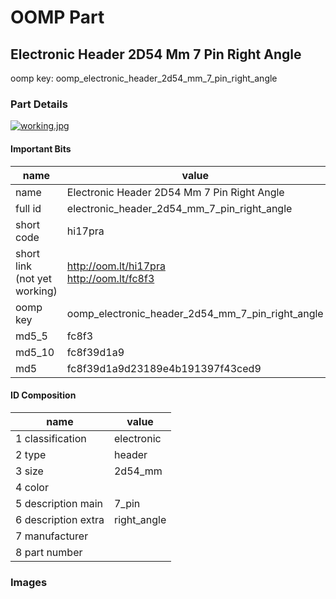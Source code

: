 # OOMP Part  
## Electronic Header 2D54 Mm 7 Pin Right Angle  
  
oomp key: oomp_electronic_header_2d54_mm_7_pin_right_angle  
  
### Part Details  
  
[![working.jpg](working_600.jpg)](working.jpg)  
  
#### Important Bits  
| name | value | 
| --- | --- | 
| name | Electronic Header 2D54 Mm 7 Pin Right Angle | 
| full id | electronic_header_2d54_mm_7_pin_right_angle | 
| short code | hi17pra | 
| short link<br>(not yet working) | http://oom.lt/hi17pra<br>http://oom.lt/fc8f3 | 
| oomp key | oomp_electronic_header_2d54_mm_7_pin_right_angle | 
| md5_5 | fc8f3 | 
| md5_10 | fc8f39d1a9 | 
| md5 | fc8f39d1a9d23189e4b191397f43ced9 | 
#### ID Composition  
| name | value | 
| --- | --- | 
| 1 classification | electronic | 
| 2 type | header | 
| 3 size | 2d54_mm | 
| 4 color |  | 
| 5 description main | 7_pin | 
| 6 description extra | right_angle | 
| 7 manufacturer |  | 
| 8 part number |  | 
### Images  
